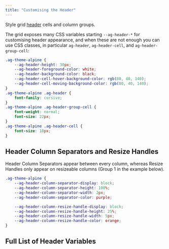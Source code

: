 ```yaml
---
title: "Customising the Header"
---
```


Style grid [header](/component-header/) cells and column groups.

The grid exposes many CSS variables starting `--ag-header-*` for customising header appearance, and when these are not enough you can use CSS classes, in particular `ag-header`, `ag-header-cell`, and `ag-header-group-cell`:

```css
.ag-theme-alpine {
    --ag-header-height: 30px;
    --ag-header-foreground-color: white;
    --ag-header-background-color: black;
    --ag-header-cell-hover-background-color: rgb(80, 40, 140);
    --ag-header-cell-moving-background-color: rgb(80, 40, 140);
}
.ag-theme-alpine .ag-header {
    font-family: cursive;
}
.ag-theme-alpine .ag-header-group-cell {
    font-weight: normal;
    font-size: 22px;
}
.ag-theme-alpine .ag-header-cell {
    font-size: 18px;
}
```

<grid-example title='Colour Customisation' name='header-customisation' type='generated' options='{ "exampleHeight": 400 }'></grid-example>

## Header Column Separators and Resize Handles

Header Column Separators appear between every column, whereas Resize Handles only appear on resizeable columns (Group 1 in the example below).

```css
.ag-theme-alpine {
    --ag-header-column-separator-display: block;
    --ag-header-column-separator-height: 100%;
    --ag-header-column-separator-width: 2px;
    --ag-header-column-separator-color: purple;

    --ag-header-column-resize-handle-display: block;
    --ag-header-column-resize-handle-height: 25%;
    --ag-header-column-resize-handle-width: 5px;
    --ag-header-column-resize-handle-color: orange;
}
```

<grid-example title='Column Separators' name='header-customisation-columns' type='generated' options='{ "exampleHeight": 400 }'></grid-example>

## Full List of Header Variables

<api-documentation source='global-style-customisation-variables/resources/variables.json' section='variables' config='{"namePattern": "--ag-header", "maxLeftColumnWidth": 35, "hideHeader": true}'></api-documentation>
